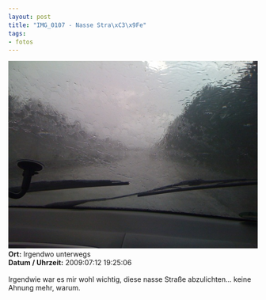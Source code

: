 ```yaml
--- 
layout: post
title: "IMG_0107 - Nasse Stra\xC3\x9Fe"
tags: 
- fotos
---
```

<img src="/uploads/images/2010_03/IMG_0107.jpg" alt="IMG_0107 - Nasse Straße" class="aligncenter" /><br />
<strong>Ort:</strong> Irgendwo unterwegs<br />
<strong>Datum / Uhrzeit:</strong> 2009:07:12 19:25:06<br />
<br />
Irgendwie war es mir wohl wichtig, diese nasse Straße abzulichten... keine Ahnung mehr, warum.
